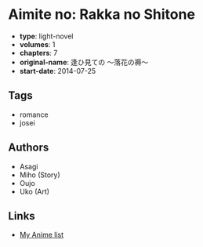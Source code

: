 # Aimite no: Rakka no Shitone

-   **type**: light-novel
-   **volumes**: 1
-   **chapters**: 7
-   **original-name**: 逢ひ見ての ～落花の褥～
-   **start-date**: 2014-07-25

## Tags

-   romance
-   josei

## Authors

-   Asagi
-   Miho (Story)
-   Oujo
-   Uko (Art)

## Links

-   [My Anime list](https://myanimelist.net/manga/105192/Aimite_no__Rakka_no_Shitone)
